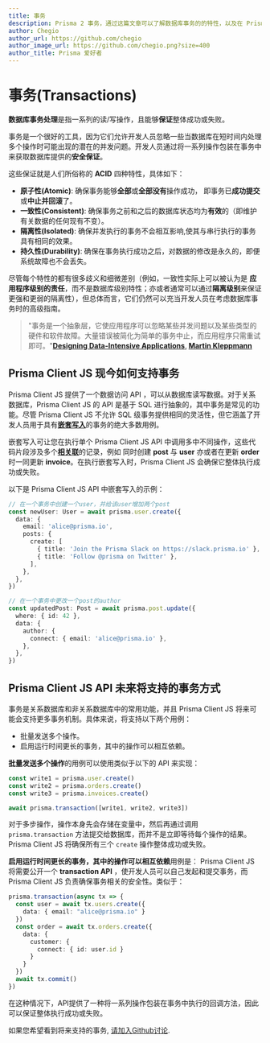 ```yaml
---
title: 事务
description: Prisma 2 事务，通过这篇文章可以了解数据库事务的的特性，以及在 Prisma2 中如何使用事务解决一系列的读/写操作。
author: Chegio
author_url: https://github.com/chegio
author_image_url: https://github.com/chegio.png?size=400
author_title: Prisma 爱好者
---
```


# 事务(Transactions)

**数据库事务处理**是指一系列的读/写操作，且能够**保证**整体成功或失败。

事务是一个很好的工具，因为它们允许开发人员忽略一些当数据库在短时间内处理多个操作时可能出现的潜在的并发问题。开发人员通过将一系列操作包装在事务中来获取数据库提供的**安全保证**。

这些保证就是人们所俗称的 **ACID** 四种特性，具体如下：

- **原子性(Atomic)**: 确保事务能够**全部**或**全部没有**操作成功， 即事务已**成功提交**或**中止并回滚**了。
- **一致性(Consistent)**: 确保事务之前和之后的数据库状态均为**有效**的（即维护有关数据的任何现有不变）。
- **隔离性(Isolated)**: 确保并发执行的事务不会相互影响,使其与串行执行的事务具有相同的效果。
- **持久性(Durability)**: 确保在事务执行成功之后，对数据的修改是永久的，即便系统故障也不会丢失。

尽管每个特性的都有很多歧义和细微差别（例如，一致性实际上可以被认为是 **应用程序级别的责任**，而不是数据库级别特性；亦或者通常可以通过**隔离级别**来保证更强和更弱的隔离性），但总体而言，它们仍然可以充当开发人员在考虑数据库事务时的高级指南。

> "事务是一个抽象层，它使应用程序可以忽略某些并发问题以及某些类型的硬件和软件故障。大量错误被简化为简单的事务中止，而应用程序只需重试即可。"**[Designing Data-Intensive Applications](https://dataintensive.net/), [Martin Kleppmann](https://twitter.com/martinkl)** 

## Prisma Client JS 现今如何支持事务

Prisma Client JS 提供了一个数据访问 API ，可以从数据库读写数据。对于关系数据库，Prisma Client JS 的 API 是基于 SQL 进行抽象的，其中事务是常见的功能。尽管 Prisma Client JS 不允许 SQL 级事务提供相同的灵活性，但它涵盖了开发人员用于具有[**嵌套写入**](./relations.md#nested-writes)的事务的绝大多数用例。

嵌套写入可让您在执行单个 Prisma Client JS API 中调用多中不同操作，这些代码片段涉及多个[**相关联**](./relations.md#nested-writes)的记录，例如 同时创建 **post** 与 **user** 亦或者在更新 **order** 时一同更新 **invoice**。在执行嵌套写入时，Prisma Client JS 会确保它整体执行成功或失败。

以下是 Prisma Client JS API 中嵌套写入的示例：

```ts
// 在一个事务中创建一个user，并给该user增加两个post
const newUser: User = await prisma.user.create({
  data: {
    email: 'alice@prisma.io',
    posts: {
      create: [
        { title: 'Join the Prisma Slack on https://slack.prisma.io' },
        { title: 'Follow @prisma on Twitter' },
      ],
    },
  },
})
```

```ts
// 在一个事务中更改一个post的author
const updatedPost: Post = await prisma.post.update({
  where: { id: 42 },
  data: {
    author: {
      connect: { email: 'alice@prisma.io' },
    },
  },
})
```

## Prisma Client JS API 未来将支持的事务方式

事务是关系数据库和非关系数据库中的常用功能，并且 Prisma Client JS 将来可能会支持更多事务机制。具体来说，将支持以下两个用例：

- 批量发送多个操作。
- 启用运行时间更长的事务，其中的操作可以相互依赖。

**批量发送多个操作**的用例可以使用类似于以下的 API 来实现：

```ts
const write1 = prisma.user.create()
const write2 = prisma.orders.create()
const write3 = prisma.invoices.create()

await prisma.transaction([write1, write2, write3])
```

对于多步操作，操作本身先会存储在变量中，然后再通过调用 `prisma.transaction` 方法提交给数据库，而并不是立即等待每个操作的结果。 Prisma Client JS 将确保所有三个 `create` 操作整体成功或失败。

**启用运行时间更长的事务，其中的操作可以相互依赖**用例是： Prisma Client JS 将需要公开一个 **transaction API** ，使开发人员可以自己发起和提交事务，而 Prisma Client JS 负责确保事务相关的安全性。类似于：

```ts
prisma.transaction(async tx => {
  const user = await tx.users.create({
    data: { email: "alice@prisma.io" }
  })
  const order = await tx.orders.create({
    data: {
      customer: {
        connect: { id: user.id }
      }
    }
  })
  await tx.commit()
})
```

在这种情况下，API提供了一种将一系列操作包装在事务中执行的回调方法，因此可以保证整体执行成功或失败。

如果您希望看到将来支持的事务, [请加入Github讨论](https://github.com/prisma/prisma2/issues/312).
